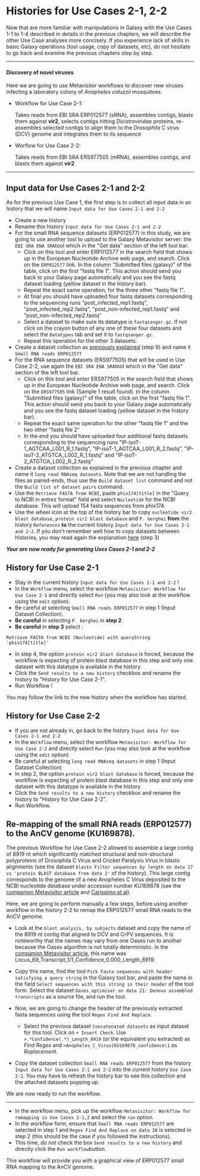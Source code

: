 # Histories for Use Cases 2-1, 2-2

Now that are more familiar with manipulations in Galaxy with the Use Cases 1-1 to 1-4
described in details in the previous chapters, we will describe the other Use Case analyses
more concisely. If you experience lack of skills in basic Galaxy operations
(tool usage, copy of datasets, etc), do not hesitate to go back and examine the previous
chapters step by step.

---
#### Discovery of novel viruses

Here we are going to use Metavisitor workflows to discover new viruses infecting a
laboratory colony of *Anopheles coluzzii* mosquitoes.

- Workflow for Use Case 2-1:

    Takes reads from EBI SRA ERP012577 (sRNA), assembles contigs, blastx them against
    **vir2**, selects contigs hitting *Dicistroviridae* proteins, re-assembles selected
    contigs to align them to the *Drosophila* C virus (DCV) genome and integrates them to its sequence

- Worflow for Use Case 2-2:

    Takes reads from EBI SRA ERS977505 (mRNA), assembles contigs, and blastx them against
    **vir2**
---

## Input data for Use Cases 2-1 and 2-2

As for the previous Use Case 1, the first step is to collect all input data in an history
that we will name `Input data for Use Cases 2-1 and 2-2`

 - Create a new history
 - Rename this history `Input data for Use Cases 2-1 and 2-2`
 - For the small RNA sequence datasets (ERP012577) in this study, we are going to use
 another tool to upload to the Galaxy Metavisitor server: the `EBI SRA ENA SRA`tool which
 in the "Get data" section of the left tool bar.
    - Click on this tool and enter ERP012577 in the search field that shows up in the
    European Nucleotide Archive web page, and search. Click on the `ERP012577` link.
    In the column "Submitted files (galaxy)" of the table, click on the first "fastq file 1".
    This action should send you back to your Galaxy page automatically and you see the
    fastq dataset loading (yellow dataset in the history bar).
    - Repeat the exact same operation, for the three other "fastq file 1".
    - At final you should have uploaded four fastq datasets corresponding to the sequencing
    runs "post_infected_rep1.fastq", "post_infected_rep2.fastq", "post_non-infected_rep1.fastq"
    and "post_non-infected_rep2.fastq"
    - Select a dataset to make sure its datatype is `fastqsanger.gz`. If not click on the
    crayon button of any one of these four datasets and select the `Datatypes` tab and set
    it to `fastqsanger.gz`.
    - Repeat this operation for the other 3 datasets.
 - Create a dataset collection as [previously explained](https://artbio.github.io/metavisitor/use_case_1/#history-for-remapping-in-use-cases-1-123)
 (step 9) and name it `Small RNA reads ERP012577`
 - For the RNA sequence datasets (ERS977505) that will be used in Use Case 2-2, use again
 the `EBI SRA ENA SRA`tool which in the "Get data" section of the left tool bar.
    - Click on this tool and enter ERS977505 in the search field that shows up in the
    European Nucleotide Archive web page, and search. Click on the `ERS977505` link
    (Sample 1 result found). In the column "Submitted files (galaxy)" of the table, click
    on the first "fastq file 1". This action should send you back to your Galaxy page
    automatically and you see the fastq dataset loading (yellow dataset in the history bar).
    - Repeat the exact same operation for the other "fastq file 1" and the two other
    "fastq file 2"
    - In the end you should have uploaded four additional fastq datasets corresponding to
    the sequencing runs "IP-isoT-1_AGTCAA_L001_R_1.fastq", "IP-isoT-1_AGTCAA_L001_R_2.fastq",
    "IP-isoT-2_ATGTCA_L002_R_1.fastq" and "IP-isoT-2_ATGTCA_L002_R_2.fastq"
 - Create a dataset collection as explained in the previous chapter and name it
 `long read RNAseq datasets`. Note that we are not handling the files as paired-ends, thus
 use the `Build dataset list` command and not the `Build list of dataset pairs` command.
 - Use the `Retrieve FASTA from NCBI`, paste `phix174[title]` in the "Query to NCBI in
 entrez format" field and select `Nucleotide` for the NCBI database. This will upload 154
 fasta sequences from phix174.
 - Use the wheel icon at the top of the history bar to copy `nucleotide vir2 blast database`,
 `protein vir2 blast database` and `P. berghei` **from** the history `References` **to**
 the current history `Input data for Use Cases 2-1 and 2-2`. If you don't remember well
 how to copy datasets between histories, you may read again the explanation
 [here](https://artbio.github.io/metavisitor/use_cases_input_data/#history-with-input-data-for-use-cases-1-1-1-2-1-3-and-1-4)
 (step 3)

**_Your are now ready for generating Uses Cases 2-1 and 2-2_**

## History for Use Case 2-1

- Stay in the current history `Input data for Use Cases 2-1 and 2-2` !
- In the `Workflow` menu, select the workflow `Metavisitor: Workflow for Use Case 2-1` and
directly select `Run` (you may also look at the workflow using the `edit` option).
- Be careful at selecting `Small RNA reads ERP012577` in step 1 (Input Dataset Collection).
- **Be careful** in selecting `P. berghei` in **step 2**.
- **Be careful** in **step 3** select :
```
Retrieve FASTA from NCBI (Nucleotide) with queryString 'phix174[title]'
```

- In step 4, the option `protein vir2 blast database` is forced, because the workflow is expecting of protein blast database in this step and only one dataset with this datatype is available in the history
- Click the `Send results to a new history` checkbox and rename the history to "History for Use Case 2-1".
- Run Workflow !

You may follow the link to the new history when the workflow has started.

## History for Use Case 2-2

- If you are not already in, go back to the history `Input data for Use Cases 2-1 and 2-2`
- In the `Workflow` menu, select the workflow `Metavisitor: Workflow for Use Case 2-2` and
directly select `Run` (you may also look at the workflow using the `edit` option)
- Be careful at selecting `long read RNAseq datasets` in step 1 (Input Dataset Collection)
- In step 2, the option `protein vir2 blast database` is forced, because the workflow is
expecting of protein blast database in this step and only one dataset with this datatype
is available in the history
- Click the `Send results to a new history` checkbox and rename the history to "History
for Use Case 2-2".
- Run Workflow.

## Re-mapping of the small RNA reads (ERP012577) to the AnCV genome (KU169878).
The previous Workflow for Use Case 2-2 allowed to assemble a large contig of 8919 nt which
significantly matched structural and non-structural polyproteins of Drosophila C Virus and
Cricket Paralysis Virus in blastx alignments (see the dataset
`blastx Filter sequences by length on data 17 vs 'protein BLAST database from data 2'`
of the history). This large contig corresponds to the genome of a new Anopheles C Virus
deposited to the NCBI nucleotide database under accession number KU169878 (see the
[companion Metavisitor article](http://dx.doi.org/10.1101/048983) and
[Carissimo et al](http://dx.doi.org/10.1371/journal.pone.0153881)).

Here, we are going to perform manually a few steps, before using another workflow in the
history 2-2 to remap the ERP012577 small RNA reads to the AnCV genome.

- Look at the `blast analysis, by subjects` dataset and copy the name of the 8919 nt
contig that aligned to DCV and CrPV sequences. It is noteworthy that the names may vary
from one Oases run to another because the Oases algorithm is not totally deterministic.
In the [companion Metavisitor article](http://dx.doi.org/10.1101/048983), this name was
Locus_69_Transcript_1/1_Confidence_0.000_Length_8919.
- Copy this name, find the tool `Pick Fasta sequences with header satisfying a
query string` in the Galaxy tool bar, and paste the name in the field `Select sequences
with this string in their header` of the tool form. Select the dataset `Oases_optimiser on
data 21: Denovo assembled transcripts` as a source file, and run the tool.
- Now, we are going to change the header of the previously extracted fasta sequences using
the tool `Regex Find And Replace`.
    - Select the previous dataset `Concatenated datasets` as input dataset for this tool.
    Click on `+ Insert Check`. Use `>.*Confidence(.*)_Length_8919` (or the equivalent you
    extracted) as *Find Regex* and `>Anopheles_C_Virus|KU169878_confidence\1` as *Replacement*.

- Copy the dataset collection `Small RNA reads ERP012577` from the history `Input data for
Use Cases 2-1 and 2-2` into the *current* history `Use Case 2-2`. You may have to refresh
the history bar to see this collection and the attached datasets popping up.

We are now ready to run the workflow.

----

- In the workflow menu, pick up the workflow
`Metavisitor: Workflow for remapping in Use Cases 2-1,2` and select the `run` option.
- In the workflow form, ensure that `Small RNA reads ERP012577` are selected in step 1 and
`Regex Find And Replace on data 28` is selected in step 2 (this should be the case if you
followed the instructions).
- This time, *do not* check the box `Send results to a new history` and directly click the
`Run workflow`button.

This workflow will provide you with a graphical view of ERP012577 small RNA mapping to the
AnCV genome.
